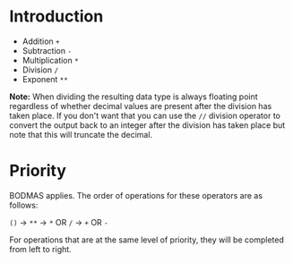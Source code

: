 # Introduction

- Addition `+`
- Subtraction `-`
- Multiplication `*`
- Division `/`
- Exponent `**`

**Note:** When dividing the resulting data type is always floating point regardless of whether decimal values are present after the division has taken place. If you don't want that you can use the `//` division operator to convert the output back to an integer after the division has taken place but note that this will truncate the decimal.

# Priority

BODMAS applies. The order of operations for these operators are as follows:

`()` -> `**` -> `*` OR `/` -> `+` OR `-`

For operations that are at the same level of priority, they will be completed from left to right. 